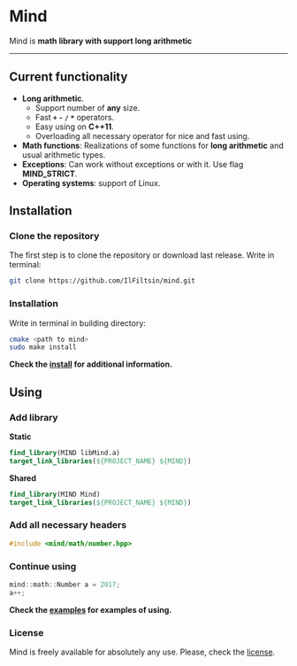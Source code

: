 # Mind 

Mind is **math library with support long arithmetic**

---

## Current functionality 
+ **Long arithmetic**.
	+ Support number of **any** size.
	+ Fast **`+` `-` `/` `*`** operators.
	+ Easy using on **C++11**.
	+ Overloading all necessary operator for nice and fast using.
+ **Math functions**: Realizations of some functions for **long arithmetic** and usual arithmetic types.
+ **Exceptions**: Can work without exceptions or with it. Use flag **MIND_STRICT**.
+ **Operating systems**: support of Linux.

## Installation
### Clone the repository
The first step is to clone the repository or download last release. Write in terminal:
```bash
git clone https://github.com/IlFiltsin/mind.git
```
### Installation
Write in terminal in building directory:
```bash
cmake <path to mind>
sudo make install
```
**Check the [install](INSTALL) for additional information.**
## Using
### Add library
**Static**
```cmake
find_library(MIND libMind.a)
target_link_libraries(${PROJECT_NAME} ${MIND})
```
**Shared**
```cmake
find_library(MIND Mind)
target_link_libraries(${PROJECT_NAME} ${MIND})
```
### Add all necessary headers
```c++
#include <mind/math/number.hpp>
```
### Continue using
```c++
mind::math::Number a = 2017;
a++;
```
**Check the [examples](./examples/) for examples of using.**
### License
Mind is freely available for absolutely any use. Please, check the [license](LICENSE).